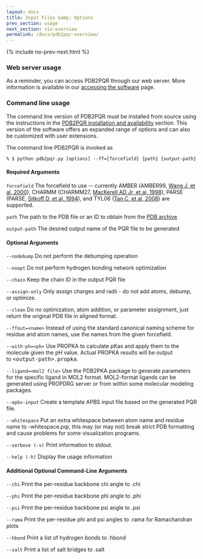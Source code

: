 ```yaml
---
layout: docs
title: Input Files &amp; Options
prev_section: usage
next_section: viz-overview
permalink: /docs/pdb2pqr-overview/
---
```




{% include no-prev-next.html %}



### Web server usage

<p>As a reminder, you can access PDB2PQR through our web server.  More information is available in our <a href="/docs/structures-ready/">accessing the software</a> page.</p>


<!---<p>Using PDB2PQR through the web server is very straightforward. Interested users can choose one of the <a href="http://www.poissonboltzmann.org/pdb2pqr/d/web-servers">available servers</a>, and immediately start using the software. More information about the various web-based options can be found below and on the <a href="http://www.poissonboltzmann.org/pdb2pqr/examples">PDB2PQR tutorials and examples </a>page.</p>--->

### Command line usage

<p>The command line version of PDB2PQR must be installed from source using the instructions in the&nbsp;<a href="http://www.poissonboltzmann.org/pdb2pqr/documentation/user-guide/installation-and-availability" rel="nofollow" title="http://www.poissonboltzmann.org/pdb2pqr/documentation/user-guide/installation-and-availability">PDB2PQR installation and availability</a> section. This version of the software offers an expanded range of options and can also be customized with user extensions.</p>
<p>The command line PDB2PQR is invoked as</p>

`% $ python pdb2pqr.py [options] --ff={forcefield} {path} {output-path}`

#### Required Arguments
`forcefield`
The forcefield to use -- currently AMBER (AMBER99,&nbsp;<a href="http://www3.interscience.wiley.com/journal/72511509/abstract" rel="nofollow">Wang J, et al, 2000</a>), CHARMM (CHARMM27,&nbsp;<a href="http://dx.doi.org/10.1021/jp973084f" rel="nofollow">MacKerell AD Jr, et al, 1998</a>), PARSE (PARSE,&nbsp;<a href="http://dx.doi.org/10.1021/j100058a043" rel="nofollow">Sitkoff D, et al, 1994</a>), and TYL06 (<a href="http://dx.doi.org/10.1021/jp063479b" rel="nofollow">Tan C, et al, 2006</a>) are supported.

`path` 
The path to the PDB file or an ID to obtain from the <a href="http://www.pdb.org/" rel="nofollow">PDB archive</a>

`output-path`
The desired output name of the PQR file to be generated


#### Optional Arguments

`--nodebump`
Do not perform the debumping operation

`--noopt`
Do not perform hydrogen bonding network optimization

`--chain`
Keep the chain ID in the output PQR file

`--assign-only`
Only assign charges and radii - do not add atoms, debump, or optimize.

`--clean`
Do no optimization, atom addition, or parameter assignment, just return the original PDB file in aligned format.

`--ffout=<name>`
Instead of using the standard canonical naming scheme for residue and atom names, use the names from the given forcefield.

`--with-ph=<ph>`
Use PROPKA to calculate pKas and apply them to the molecule given the pH value. Actual PROPKA results will be output to&nbsp;<tt>&lt;output-path&gt;.propka</tt>.

`--ligand=<mol2 file>`
Use the PDB2PKA package to generate parameters for the specific ligand in MOL2 format. MOL2-format ligands can be generated using PROPDRG server or from within some molecular modeling packages.

`--apbs-input`
Create a template APBS input file based on the generated PQR file.

`--whitespace`
Put an extra whitespace between atom name and residue name to <output-path>-whitespace.pqr, this may (or may not) break strict PDB formatting and cause problems for some visualization programs.

`--verbose (-v)`
Print information to stdout.

`--help (-h)`
Display the usage information

#### Additional Optional Command-Line Arguments
`--chi`
Print the per-residue backbone chi angle to <output-path>.chi

`--phi`
Print the per-residue backbone phi angle to <output-path>.phi

`--psi`
Print the per-residue backbone psi angle to <output-path>.psi

`--rama`
Print the per-residue phi and psi angles to <output-path>.rama for Ramachandran plots

`--hbond`
Print a list of hydrogen bonds to <output-path>.hbond

`--salt`
Print a list of salt bridges to <output-path>.salt
